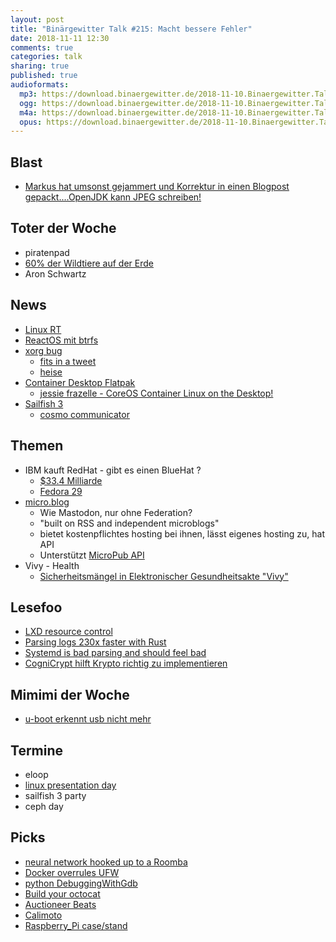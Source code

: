 ```yaml
---
layout: post
title: "Binärgewitter Talk #215: Macht bessere Fehler"
date: 2018-11-11 12:30
comments: true
categories: talk
sharing: true
published: true
audioformats:
  mp3: https://download.binaergewitter.de/2018-11-10.Binaergewitter.Talk.215.mp3
  ogg: https://download.binaergewitter.de/2018-11-10.Binaergewitter.Talk.215.ogg
  m4a: https://download.binaergewitter.de/2018-11-10.Binaergewitter.Talk.215.m4a
  opus: https://download.binaergewitter.de/2018-11-10.Binaergewitter.Talk.215.opus
---
```

## Blast
- [Markus hat umsonst gejammert und Korrektur in einen Blogpost gepackt....OpenJDK kann JPEG schreiben! ](
https://www.mynethome.de/2018/10/25/jpg-with-openjdk/)

## Toter der Woche
- piratenpad
- [60% der Wildtiere auf der Erde](https://www.theguardian.com/environment/2018/oct/30/humanity-wiped-out-animals-since-1970-major-report-finds)
- Aron Schwartz


## News
- [Linux RT](https://www.heise.de/newsticker/meldung/Open-Source-Summit-Europe-Realtime-Erweiterungen-bald-im-Linux-Kernel-4202842.html)
- [ReactOS mit btrfs](https://www.heise.de/newsticker/meldung/Windows-Klon-ReactOS-0-4-10-bootet-jetzt-auch-von-Btrfs-Partitionen-4215804.html)
- [xorg bug](https://cve.mitre.org/cgi-bin/cvename.cgi?name=CVE-2018-14665)
  * [fits in a tweet](https://twitter.com/hackerfantastic/status/1055517801224396800)
  * [heise](https://www.heise.de/ix/meldung/Aufgesperrt-Root-Rechte-mit-X-Org-4205684.html)
- [Container Desktop Flatpak](https://www.opencontainers.org/blog/2018/11/07/bringing-oci-images-to-the-desktop-with-flatpak)
  * [jessie frazelle - CoreOS Container Linux on the Desktop!](https://www.youtube.com/watch?v=gES4-X6y278)
- [Sailfish 3](https://blog.jolla.com/sailfish3/)
  * [cosmo communicator](https://www.indiegogo.com/projects/cosmo-communicator#/)

## Themen
- IBM kauft RedHat - gibt es einen BlueHat ?
  * [$33.4 Milliarde](https://www.bloomberg.com/news/articles/2018-10-28/ibm-is-said-to-near-deal-to-acquire-software-maker-red-hat)
  * [Fedora 29](https://www.heise.de/newsticker/meldung/Fedora-29-Modularer-schicker-und-mit-neuem-Distributions-Ansatz-4207159.html)
- [micro.blog](https://micro.blog/)
  * Wie Mastodon, nur ohne Federation?
  * "built on RSS and independent microblogs"
  * bietet kostenpflichtes hosting bei ihnen, lässt eigenes hosting zu, hat API
  * Unterstützt [MicroPub API](http://help.micro.blog/2017/api-posting/)
- Vivy - Health
  - [Sicherheitsmängel in Elektronischer Gesundheitsakte "Vivy"](https://www.modzero.ch/modlog/archives/2018/10/30/sicherheitsm_aumlngel_in_e-health_anwendungen/index.html)

## Lesefoo
- [LXD resource control](https://stgraber.org/2016/03/26/lxd-2-0-resource-control-412/)
- [Parsing logs 230x faster with Rust](https://andre.arko.net/2018/10/25/parsing-logs-230x-faster-with-rust/)
- [Systemd is bad parsing and should feel bad](https://blog.erratasec.com/2018/10/systemd-is-bad-parsing-and-should-feel.html)
- [CogniCrypt hilft Krypto richtig zu implementieren](https://www.heise.de/developer/artikel/CogniCrypt-Kryptografie-richtig-nutzen-4211551.html)

## Mimimi der Woche
- [u-boot erkennt usb nicht mehr](https://twitter.com/l33tname/status/1059875871283208192)

## Termine
* eloop
* [linux presentation day](https://www.pro-linux.de/news/1/26482/linux-presentation-day-20182-am-10-und-17-november.html)
* sailfish 3 party
* ceph day

## Picks

- [neural network hooked up to a Roomba](https://twitter.com/Smingleigh/status/1060325665671692288)
- [Docker overrules UFW](https://chjdev.com/2016/06/08/docker-ufw/)
- [python DebuggingWithGdb](https://wiki.python.org/moin/DebuggingWithGdb)
- [Build your octocat](https://myoctocat.com/build-your-octocat/)
- [Auctioneer Beats](https://twitter.com/AuctioneerBeats)
- [Calimoto](https://play.google.com/store/apps/details?id=com.calimoto.calimoto&referrer=calimoto_website)
- [Raspberry_Pi case/stand](https://twitter.com/revspacenl/status/1060922142987038721)





